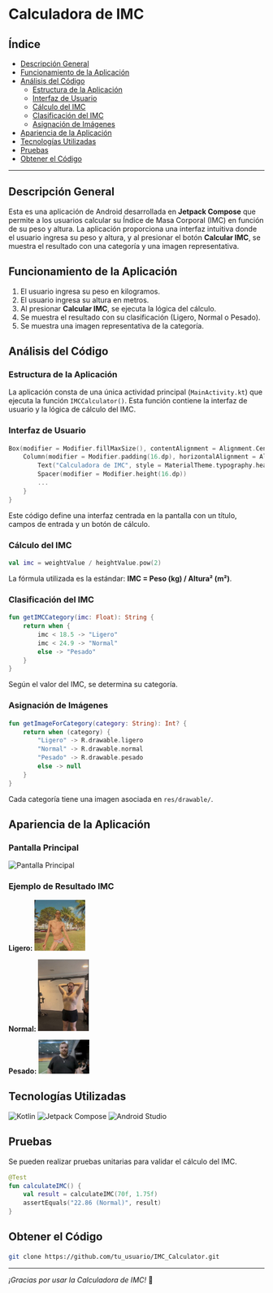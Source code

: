 # Calculadora de IMC

## Índice
- [Descripción General](#descripcion-general)
- [Funcionamiento de la Aplicación](#funcionamiento-de-la-aplicacion)
- [Análisis del Código](#analisis-del-codigo)
  - [Estructura de la Aplicación](#estructura-de-la-aplicacion)
  - [Interfaz de Usuario](#interfaz-de-usuario)
  - [Cálculo del IMC](#calculo-del-imc)
  - [Clasificación del IMC](#clasificacion-del-imc)
  - [Asignación de Imágenes](#asignacion-de-imagenes)
- [Apariencia de la Aplicación](#apariencia-de-la-aplicacion)
- [Tecnologías Utilizadas](#tecnologias-utilizadas)
- [Pruebas](#pruebas)
- [Obtener el Código](#obtener-el-codigo)

---

## Descripción General
Esta es una aplicación de Android desarrollada en **Jetpack Compose** que permite a los usuarios calcular su Índice de Masa Corporal (IMC) en función de su peso y altura. La aplicación proporciona una interfaz intuitiva donde el usuario ingresa su peso y altura, y al presionar el botón **Calcular IMC**, se muestra el resultado con una categoría y una imagen representativa.

## Funcionamiento de la Aplicación
1. El usuario ingresa su peso en kilogramos.
2. El usuario ingresa su altura en metros.
3. Al presionar **Calcular IMC**, se ejecuta la lógica del cálculo.
4. Se muestra el resultado con su clasificación (Ligero, Normal o Pesado).
5. Se muestra una imagen representativa de la categoría.

## Análisis del Código

### Estructura de la Aplicación
La aplicación consta de una única actividad principal (`MainActivity.kt`) que ejecuta la función `IMCCalculator()`. Esta función contiene la interfaz de usuario y la lógica de cálculo del IMC.

### Interfaz de Usuario
```Kotlin
Box(modifier = Modifier.fillMaxSize(), contentAlignment = Alignment.Center) {
    Column(modifier = Modifier.padding(16.dp), horizontalAlignment = Alignment.CenterHorizontally) {
        Text("Calculadora de IMC", style = MaterialTheme.typography.headlineMedium)
        Spacer(modifier = Modifier.height(16.dp))
        ...
    }
}
```
Este código define una interfaz centrada en la pantalla con un título, campos de entrada y un botón de cálculo.

### Cálculo del IMC
```Kotlin
val imc = weightValue / heightValue.pow(2)
```
La fórmula utilizada es la estándar: **IMC = Peso (kg) / Altura² (m²)**.

### Clasificación del IMC
```Kotlin
fun getIMCCategory(imc: Float): String {
    return when {
        imc < 18.5 -> "Ligero"
        imc < 24.9 -> "Normal"
        else -> "Pesado"
    }
}
```
Según el valor del IMC, se determina su categoría.

### Asignación de Imágenes
```Kotlin
fun getImageForCategory(category: String): Int? {
    return when (category) {
        "Ligero" -> R.drawable.ligero
        "Normal" -> R.drawable.normal
        "Pesado" -> R.drawable.pesado
        else -> null
    }
}
```
Cada categoría tiene una imagen asociada en `res/drawable/`.

## Apariencia de la Aplicación
### Pantalla Principal
<img src="res/drawable/Captura de pantalla 2025-03-06.jpg" alt="Pantalla Principal" width="150">

### Ejemplo de Resultado IMC
**Ligero:**
<img src="app/src/main/res/drawable/ligero.jpg" alt="IMC Ligero" width="100">

**Normal:**
<img src="app/src/main/res/drawable/normal.jpg" alt="IMC Normal" width="100">

**Pesado:**
<img src="app/src/main/res/drawable/pesado.jpg" alt="IMC Pesado" width="100">

## Tecnologías Utilizadas
![Kotlin](https://img.shields.io/badge/-Kotlin-7F52FF?style=flat&logo=kotlin&logoColor=white) ![Jetpack Compose](https://img.shields.io/badge/Jetpack-Compose-blue) ![Android Studio](https://img.shields.io/badge/Android%20Studio-3DDC84?style=flat&logo=AndroidStudio&logoColor=white)

## Pruebas
Se pueden realizar pruebas unitarias para validar el cálculo del IMC.
```Kotlin
@Test
fun calculateIMC() {
    val result = calculateIMC(70f, 1.75f)
    assertEquals("22.86 (Normal)", result)
}
```

## Obtener el Código
```Bash
git clone https://github.com/tu_usuario/IMC_Calculator.git
```

---
_¡Gracias por usar la Calculadora de IMC!_ 🚀





